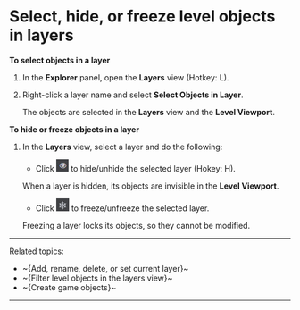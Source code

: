 # Select, hide, or freeze level objects in layers

**To select objects in a layer**

1. In the **Explorer** panel, open the **Layers** view (Hotkey: L).

2. Right-click a layer name and select **Select Objects in Layer**.

	The objects are selected in the **Layers** view and the **Level Viewport**.

**To hide or freeze objects in a layer**


1. In the **Layers** view, select a layer and do the following:

	- Click ![](../../images/icon_hide_layers.png) to hide/unhide the selected layer (Hokey: H).

	When a layer is hidden, its objects are invisible in the **Level Viewport**.


	- Click ![](../../images/icon_freeze_layers.png) to freeze/unfreeze the selected layer.

	Freezing a layer locks its objects, so they cannot be modified.

---
Related topics:
-	~{Add, rename, delete, or set current layer}~
-	~{Filter level objects in the layers view}~
-	~{Create game objects}~
---

